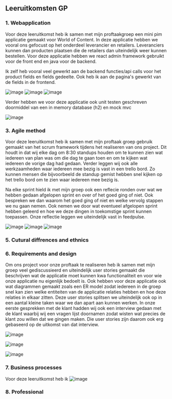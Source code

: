 ## Leeruitkomsten GP

### 1. Webapplication
Voor deze leeruitkomst heb ik samen met mijn proftaakgroep een mini pim applicatie gemaakt voor World of Content. In deze applicatie hebben we vooral ons gefocust op het onderdeel leverancier en retailers. Leveranciers kunnen dan producten plaatsen die de retailers dan uiteindelijk weer kunnen bestellen. Voor deze applicatie hebben we react admin framework gebruikt voor de front end en java voor de backend.

Ik zelf heb vooral veel gewerkt aan de backend functies/api calls voor het product fields en fields gedeelte.
Ook heb ik aan de pagina's gewerkt van de fields in de frontend.

![image](https://user-images.githubusercontent.com/79633852/170567855-49c8cfed-790c-40bf-8d9f-6ef89ad5e99c.png)
![image](https://user-images.githubusercontent.com/79633852/170567976-686f388c-4d7f-4bae-84aa-cc2075bc4a93.png)
![image](https://user-images.githubusercontent.com/79633852/170568212-c72dc9ca-28e7-4b80-bec7-db3a0b242231.png)

Verder hebben we voor deze applicatie ook unit testen geschreven doormiddel van een in memory database (h2) en mock mvc

![image](https://user-images.githubusercontent.com/79633852/170569514-f2c65de9-550f-4de3-ae3a-df9535a1a208.png)





### 3. Agile method

Voor deze leeruitkomst heb ik samen met mijn proftaak groep gebruik gemaakt van het scrum framework tijdens het realiseren van ons project. Dit houdt in dat wij elke dag om 8:30 standups houden om te kunnen zien wat iedereen van plan was om die dag te gaan toen en om te kijken wat iedereen de vorige dag had gedaan. Verder leggen wij ook alle werkzaamheden waar iedereen mee bezig is vast in een trello bord. Zo kunnen mensen die bijvoorbeeld de standup gemist hebben snel kijken op het trello bord om te zien waar iedereen mee bezig is. 



Na elke sprint hield ik met mijn groep ook een reflecie ronden over wat we hebben gedaan afgelopen sprint en over of het goed ging of niet. Ook bespreken we dan waarom het goed ging of niet en welke vervolg stappen we nu gaan nemen. Ook nemen we door wat eventueel afgelopen sprint hebben geleerd en hoe we deze dingen in toekomstige sprint kunnen toepassen. Onze reflectie leggen we uiteindelijk vast in feedpulse.
 
 ![image](https://user-images.githubusercontent.com/79633852/170870641-02065c14-3950-4781-ab73-3163ee180b7e.png)
 ![image](https://user-images.githubusercontent.com/79633852/170870885-f1999222-7b0b-40ee-8def-d3d416e38735.png)
 ![image](https://user-images.githubusercontent.com/79633852/170870424-7519c53e-7b98-4ba0-ace3-ab351bc8d40c.png)

 

### 5. Cutural diffrences and ethnics


### 6. Requirements and design

Om ons project voor onze proftaak te realiseren heb ik samen met mijn groep veel gediscussieerd en uiteindelijk user stories gemaakt die beschrijven wat de applicatie moet kunnen kwa functionaliteit en voor wie onze applicatie nu eigenlijk bedoelt is. Ook hebben voor deze applicatie ook wat diagrammen gemaakt zoals een ER model zodat iedereen in de groep snel kan zien welke entiteiten van de applicatie relaties hebben en hoe deze relaties in elkaar zitten. Deze user stories splitsen we uiteindelijk ook op in een aantal kleine taken waar we dan apart aan kunnen werken. In onze eerste gesprekken met de klant hadden wij ook een interview gedaan met de klant waarbij wij een vragen lijst doornamen zodat wisten wat precies de klant zou willen dat we gingen maken. Die user stories zijn daarom ook erg gebaseerd op de uitkomst van dat interview.
 
![image](https://user-images.githubusercontent.com/79633852/170892632-bc196d4b-07c9-4193-9934-a712dd414689.png)

![image](https://user-images.githubusercontent.com/79633852/170892691-ed2f80a9-fa22-4e95-867b-6ddd982028ed.png)

![image](https://user-images.githubusercontent.com/79633852/170892608-12e325cc-52ee-4d10-9762-b879eb5f6450.png)



### 7. Business processes 

Voor deze leeruitkomst heb ik
![image](https://user-images.githubusercontent.com/79633852/171279399-55c1f0ad-ea77-4bcc-991f-7833820dfd9d.png)


### 8. Professional 

